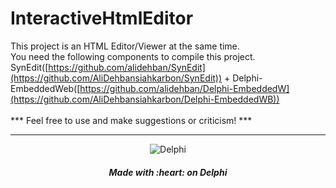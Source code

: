 # InteractiveHtmlEditor
This project is an HTML Editor/Viewer at the same time.
<br>You need the following components to compile this project.
<br>SynEdit([https://github.com/alidehban/SynEdit](https://github.com/AliDehbansiahkarbon/SynEdit)) + Delphi-EmbeddedWeb([https://github.com/alidehban/Delphi-EmbeddedW](https://github.com/AliDehbansiahkarbon/Delphi-EmbeddedWB))
<br>
<br>*** Feel free to use and make suggestions or criticism! ***

<hr>
<p align="center">
<img src="https://i0.wp.com/blogs.embarcadero.com/wp-content/uploads/2022/11/dlogonew-5582740.png?resize=254%2C242&ssl=1" alt="Delphi">
</p>
<h5 align="center">
Made with :heart: on Delphi
</h5>

